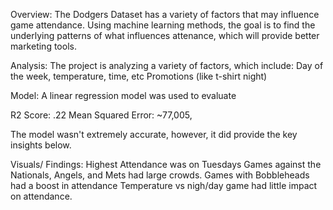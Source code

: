 Overview: The Dodgers Dataset has a variety of factors that may influence game attendance. Using machine learning methods, the goal is to find the underlying patterns of what influences attenance, which will provide better marketing tools.

Analysis: The project is analyzing a variety of factors, which include:
Day of the week, temperature, time, etc
Promotions (like t-shirt night)

Model: 
A linear regression model was used to evaluate 

R2 Score: .22
Mean Squared Error: ~77,005,

The model wasn't extremely accurate, however, it did provide the key insights below. 

Visuals/ Findings:
Highest Attendance was on Tuesdays
Games against the Nationals, Angels, and Mets had large crowds. 
Games with Bobbleheads had a boost in attendance
Temperature vs nigh/day game had little impact on attendance. 

